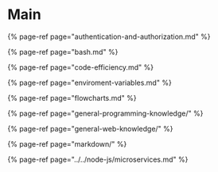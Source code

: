 # Main

{% page-ref page="authentication-and-authorization.md" %}

{% page-ref page="bash.md" %}

{% page-ref page="code-efficiency.md" %}

{% page-ref page="enviroment-variables.md" %}

{% page-ref page="flowcharts.md" %}

{% page-ref page="general-programming-knowledge/" %}

{% page-ref page="general-web-knowledge/" %}

{% page-ref page="markdown/" %}

{% page-ref page="../../node-js/microservices.md" %}



